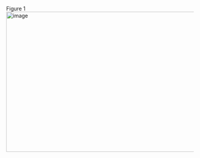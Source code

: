 Figure 1
<img width="710" height="376" alt="image" src="https://github.com/user-attachments/assets/298194e1-5945-4ed6-94c6-ad9048b3c6bc" />
